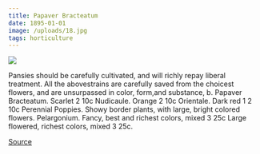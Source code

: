 ```yaml
---
title: Papaver Bracteatum
date: 1895-01-01
image: /uploads/18.jpg
tags: horticulture
---
```


![](/uploads/18.jpg)

Pansies should be carefully cultivated, and will richly repay liberal treatment. All the abovestrains are carefully saved from the choicest flowers, and are unsurpassed in color, form,and substance, b. Papaver Bracteatum. Scarlet 2 10c Nudicaule. Orange 2 10c Orientale. Dark red 1 2 10c Perennial Poppies. Showy border plants, with large, bright colored flowers. Pelargonium. Fancy, best and richest colors, mixed 3 25c Large flowered, richest colors, mixed 3 25c.

[Source](https://flic.kr/p/ouxwFp)